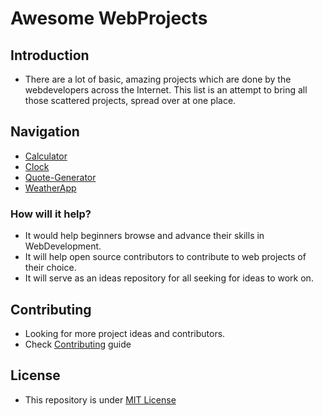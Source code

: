 # Awesome WebProjects

## Introduction
- There are a lot of basic, amazing projects which are done by the webdevelopers across the Internet. This list is an attempt to bring all those scattered projects, spread over at one place.

## Navigation
- [Calculator](Calculator/)
- [Clock](Clock/)
- [Quote-Generator](Quote-Generator/)
- [WeatherApp](WeatherApp/)

### How will it help?
- It would help beginners browse and advance their skills in WebDevelopment.
- It will help open source contributors to contribute to web projects of their choice.
- It will serve as an ideas repository for all seeking for ideas to work on.


## Contributing
- Looking for more project ideas and contributors.
- Check [Contributing](CONTRIBUTING.md) guide

## License
- This repository is under [MIT License](LICENSE)

